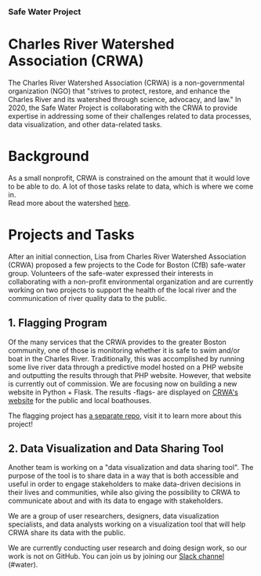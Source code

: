 ### Safe Water Project

# Charles River Watershed Association (CRWA)

The Charles River Watershed Association (CRWA) is a non-governmental organization (NGO) that "strives to protect, restore, and enhance the Charles River and its watershed through science, advocacy, and law." In 2020, the Safe Water Project is collaborating with the CRWA to provide expertise in addressing some of their challenges related to data processes, data visualization, and other data-related tasks.

# Background

As a small nonprofit, CRWA is constrained on the amount that it would love to be able to do. A lot of those tasks relate to data, which is where we come in.   
Read more about the watershed [here](https://github.com/codeforboston/flagging/wiki/Background-and-Purpose).

# Projects and Tasks

After an initial connection, Lisa from Charles River Watershed Association (CRWA) proposed a few projects to the Code for Boston (CfB) safe-water group. Volunteers of the safe-water expressed their interests in collaborating with a non-profit environmental organization and are currently working on two projects to support the health of the local river and the communication of river quality data to the public.


## 1. Flagging Program

Of the many services that the CRWA provides to the greater Boston community, one of those is monitoring whether it is safe to swim and/or boat in the Charles River. Traditionally, this was accomplished by running some live river data through a predictive model hosted on a PHP website and outputting the results through that PHP website. However, that website is currently out of commission. We are focusing now on building a new website in Python + Flask. The results -flags- are displayed on [CRWA's website](https://www.crwa.org/flagging-program.html) for the public and local boathouses.

The flagging project has [a separate repo](https://github.com/codeforboston/flagging), visit it to learn more about this project!

## 2. Data Visualization and Data Sharing Tool

Another team is working on a "data visualization and data sharing tool". The purpose of the tool is to share data in a way that is both accessible and useful in order to engage stakeholders to make data-driven decisions in their lives and communities, while also giving the possibility to CRWA to communicate about and with its data to engage with stakeholders.  

We are a group of user researchers, designers, data visualization specialists, and data analysts working on a visualization tool that will help CRWA share its data with the public.  

We are currently conducting user research and doing design work, so our work is not on GitHub. You can join us by joining our [Slack channel](https://communityinviter.com/apps/cfb-public/code-for-boston) (#water).  




